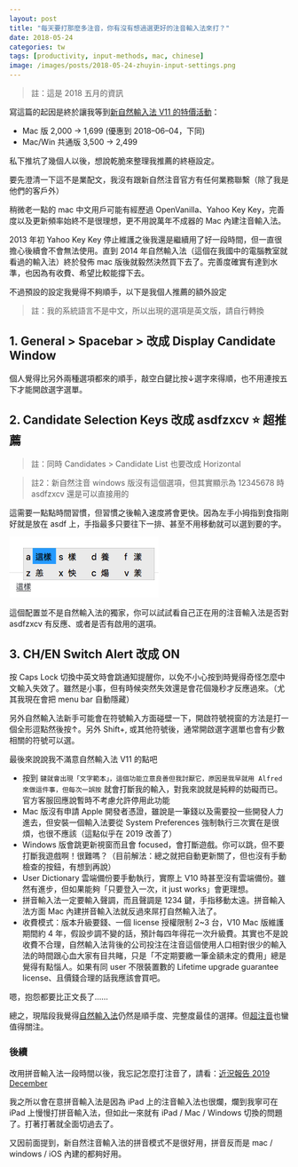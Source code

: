 ```yaml
---
layout: post
title: "每天要打那麼多注音，你有沒有想過選更好的注音輸入法來打？"
date: 2018-05-24
categories: tw
tags: [productivity, input-methods, mac, chinese]
image: /images/posts/2018-05-24-zhuyin-input-settings.png
---
```


> 註：這是 2018 五月的資訊

寫這篇的起因是終於讓我等到[新自然輸入法 V11 的特價活動](https://www.goingpro.me/20180521lp)：

* Mac 版 2,000 → 1,699 (優惠到 2018–06–04，下同)
* Mac/Win 共通版 3,500 → 2,499

私下推坑了幾個人以後，想說乾脆來整理我推薦的終極設定。

要先澄清一下這不是業配文，我沒有跟新自然注音官方有任何業務聯繫（除了我是他們的客戶外）

稍微老一點的 mac 中文用戶可能有經歷過 OpenVanilla、Yahoo Key Key，完善度以及更新頻率始終不是很理想，更不用說萬年不成器的 Mac 內建注音輸入法。

2013 年初 Yahoo Key Key 停止維護之後我還是繼續用了好一段時間，但一直很擔心後續會不會無法使用。直到 2014 年自然輸入法（這個在我國中的電腦教室就看過的輸入法）終於發佈 mac 版後就毅然決然買下去了。完善度確實有達到水準，也因為有收費、希望比較能撐下去。

不過預設的設定我覺得不夠順手，以下是我個人推薦的額外設定

> 註：我的系統語言不是中文，所以出現的選項是英文版，請自行轉換

## 1. General > Spacebar > 改成 Display Candidate Window

個人覺得比另外兩種選項都來的順手，敲空白鍵比按↓選字來得順，也不用連按五下才能開啟選字選單。

## 2. Candidate Selection Keys 改成 asdfzxcv ⭐ 超推薦

> 註：同時 Candidates > Candidate List 也要改成 Horizontal

> 註2：新自然注音 windows 版沒有這個選項，但其實顯示為 12345678 時 asdfzxcv 還是可以直接用的

這需要一點點時間習慣，但習慣之後輸入速度將會更快。因為左手小拇指到食指剛好就是放在 asdf 上，手指最多只要往下一排、甚至不用移動就可以選到要的字。

![注音輸入法設定截圖](/images/posts/2018-05-24-zhuyin-input-settings.png)

這個配置並不是自然輸入法的獨家，你可以試試看自己正在用的注音輸入法是否對 asdfzxcv 有反應、或者是否有啟用的選項。

## 3. CH/EN Switch Alert 改成 ON

按 Caps Lock 切換中英文時會跳通知提醒你，以免不小心按到時覺得奇怪怎麼中文輸入失效了。雖然是小事，但有時候突然失效還是會花個幾秒才反應過來。（尤其我現在會把 menu bar 自動隱藏）

另外自然輸入法新手可能會在符號輸入方面碰壁一下，開啟符號視窗的方法是打一個全形逗點然後按↑。另外 Shift+, 或其他符號後，通常開啟選字選單也會有少數相關的符號可以選。

最後來說說我不滿意自然輸入法 V11 的點吧

* 按到 ` 鍵就會出現「文字範本」，這個功能立意良善但我討厭它，原因是我早就用 Alfred 來做這件事，但每次一誤按 ` 就會打斷我的輸入，對我來說就是純粹的妨礙而已。官方客服回應說暫時不考慮允許停用此功能
* Mac 版沒有申請 Apple 開發者憑證，雖說是一筆錢以及需要投一些開發人力進去，但安裝一個輸入法要從 System Preferences 強制執行三次實在是很煩，也很不應該（這點似乎在 2019 改善了）
* Windows 版會跳更新視窗而且會 focused，會打斷遊戲。你可以跳，但不要打斷我遊戲啊！很難嗎？（目前解法：總之就把自動更新關了，但也沒有手動檢查的按鈕，有想到再說）
* User Dictionary 雲端備份要手動執行，實際上 V10 時甚至沒有雲端備份。雖然有進步，但如果能夠「只要登入一次，it just works」會更理想。
* 拼音輸入法一定要輸入聲調，而且聲調是 1234 鍵，手指移動太遠。拼音輸入法方面 Mac 內建拼音輸入法就反過來屌打自然輸入法了。
* 收費模式：版本升級要錢、一個 license 授權限制 2~3 台，V10 Mac 版維護期間約 4 年，假設步調不變的話，預計每四年得花一次升級費。其實也不是說收費不合理，自然輸入法背後的公司投注在注音這個使用人口相對很少的輸入法的時間跟心血大家有目共睹，只是「不定期要繳一筆金額未定的費用」總是覺得有點惱人。如果有同 user 不限裝置數的 Lifetime upgrade guarantee license、且價錢合理的話我應該會買吧。

嗯，抱怨都要比正文長了……

總之，現階段我覺得[自然輸入法](https://www.goingpro.me/)仍然是順手度、完整度最佳的選擇。但[超注音](https://chaozhuyin.blogspot.sg/)也蠻值得關注。

### 後續

改用拼音輸入法一段時間以後，我忘記怎麼打注音了，請看：[近況報告 2019 December](https://medium.com/@ascendbruce/diary-2019-december-fd7dffff1c98)

我之所以會在意拼音輸入法是因為 iPad 上的注音輸入法也很爛，爛到我寧可在 iPad 上慢慢打拼音輸入法，但如此一來就有 iPad / Mac / Windows 切換的問題了。打著打著就全面切過去了。

又因前面提到，新自然注音輸入法的拼音模式不是很好用，拼音反而是 mac / windows / iOS 內建的都夠好用。